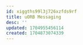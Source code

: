 ```yaml
---
id: xiggths99l3j726xzfds9rf
title: uORB Messaging
desc: ''
updated: 1704955456114
created: 1704873074339
---
```


